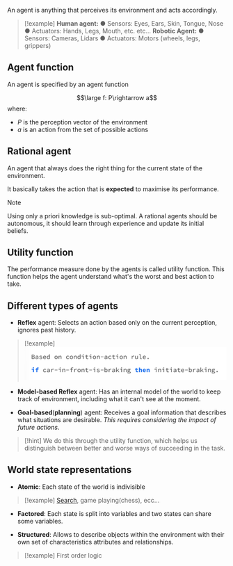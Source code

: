 An agent is anything that perceives its environment and acts accordingly.

> [!example]
> **Human agent:**
> ● Sensors: Eyes, Ears, Skin, Tongue, Nose
> ● Actuators: Hands, Legs, Mouth, etc. etc...
> **Robotic Agent:**
> ● Sensors: Cameras, Lidars
> ● Actuators: Motors (wheels, legs, grippers)


## Agent function

An agent is specified by an agent function

$$\large f: P\rightarrow a$$
where:
- $P$ is the perception vector of the environment
- $a$ is an action from the set of possible actions

## Rational agent

An agent that always does the right thing for the current state of the environment.

It basically takes the action that is **expected** to maximise its performance.


> [!note]
> Using only a priori knowledge is sub-optimal.
> A rational agents should be autonomous, it should learn
through experience and update its initial beliefs.


## Utility function

The performance measure done by the agents is called utility function.
This function helps the agent understand what's the worst and best action to take.

## Different types of agents

- **Reflex** agent: Selects an action based only on the current perception, ignores past history.
	
> [!example]
> ![](../z_images/Pasted%20image%2020240510113321.png)

- **Model-based Reflex** agent: Has an internal model of the world to keep track of environment, including what it can't see at the moment.
	
- **Goal-based**(**planning**) agent: Receives a goal information that describes what situations are desirable. *This requires considering the impact of future actions*.
	
> [!hint]
> We do this through the utility function, which helps us distinguish between better and worse ways of succeeding in the task.


## World state representations

- **Atomic**: Each state of the world is indivisible
	
> [!example]
> [Search](Search.md), game playing(chess), ecc...
	
- **Factored**: Each state is split into variables and two states can share some variables.
	
- **Structured**: Allows to describe objects within the environment with their own set of characteristics attributes and relationships.
	
> [!example]
> First order logic

